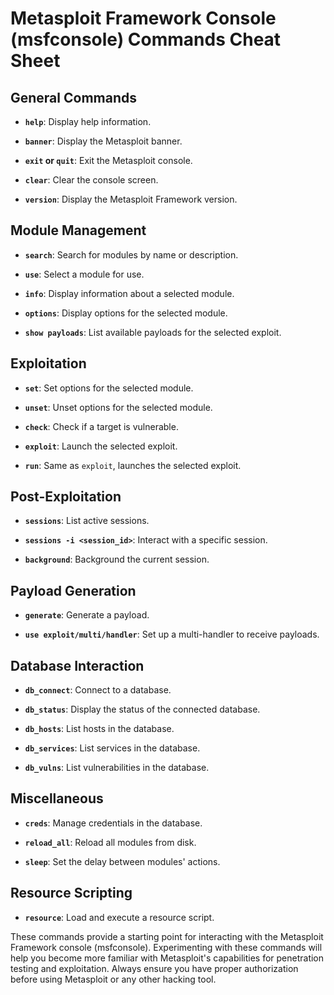 # Metasploit Framework Console (msfconsole) Commands Cheat Sheet

## General Commands

- **`help`**: Display help information.
  
- **`banner`**: Display the Metasploit banner.
  
- **`exit` or `quit`**: Exit the Metasploit console.
  
- **`clear`**: Clear the console screen.
  
- **`version`**: Display the Metasploit Framework version.

## Module Management

- **`search`**: Search for modules by name or description.
  
- **`use`**: Select a module for use.
  
- **`info`**: Display information about a selected module.
  
- **`options`**: Display options for the selected module.
  
- **`show payloads`**: List available payloads for the selected exploit.

## Exploitation

- **`set`**: Set options for the selected module.
  
- **`unset`**: Unset options for the selected module.
  
- **`check`**: Check if a target is vulnerable.
  
- **`exploit`**: Launch the selected exploit.
  
- **`run`**: Same as `exploit`, launches the selected exploit.

## Post-Exploitation

- **`sessions`**: List active sessions.
  
- **`sessions -i <session_id>`**: Interact with a specific session.
  
- **`background`**: Background the current session.

## Payload Generation

- **`generate`**: Generate a payload.
  
- **`use exploit/multi/handler`**: Set up a multi-handler to receive payloads.

## Database Interaction

- **`db_connect`**: Connect to a database.
  
- **`db_status`**: Display the status of the connected database.
  
- **`db_hosts`**: List hosts in the database.
  
- **`db_services`**: List services in the database.
  
- **`db_vulns`**: List vulnerabilities in the database.

## Miscellaneous

- **`creds`**: Manage credentials in the database.
  
- **`reload_all`**: Reload all modules from disk.
  
- **`sleep`**: Set the delay between modules' actions.

## Resource Scripting

- **`resource`**: Load and execute a resource script.

These commands provide a starting point for interacting with the Metasploit Framework console (msfconsole). Experimenting with these commands will help you become more familiar with Metasploit's capabilities for penetration testing and exploitation. Always ensure you have proper authorization before using Metasploit or any other hacking tool.
